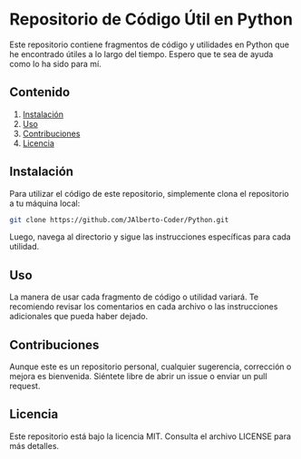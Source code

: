 # Repositorio de Código Útil en Python

Este repositorio contiene fragmentos de código y utilidades en Python que he encontrado útiles a lo largo del tiempo. Espero que te sea de ayuda como lo ha sido para mí.

## Contenido

1. [Instalación](#instalación)
2. [Uso](#uso)
3. [Contribuciones](#contribuciones)
4. [Licencia](#licencia)

## Instalación

Para utilizar el código de este repositorio, simplemente clona el repositorio a tu máquina local:

```bash
git clone https://github.com/JAlberto-Coder/Python.git
```

Luego, navega al directorio y sigue las instrucciones específicas para cada utilidad.

## Uso
La manera de usar cada fragmento de código o utilidad variará. Te recomiendo revisar los comentarios en cada archivo o las instrucciones adicionales que pueda haber dejado.

## Contribuciones
Aunque este es un repositorio personal, cualquier sugerencia, corrección o mejora es bienvenida. Siéntete libre de abrir un issue o enviar un pull request.

## Licencia
Este repositorio está bajo la licencia MIT. Consulta el archivo LICENSE para más detalles.

